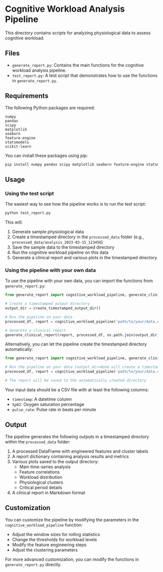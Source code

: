 # Cognitive Workload Analysis Pipeline

This directory contains scripts for analyzing physiological data to assess cognitive workload.

## Files

- `generate_report.py`: Contains the main functions for the cognitive workload analysis pipeline.
- `test_report.py`: A test script that demonstrates how to use the functions in `generate_report.py`.

## Requirements

The following Python packages are required:

```
numpy
pandas
scipy
matplotlib
seaborn
feature-engine
statsmodels
scikit-learn
```

You can install these packages using pip:

```bash
pip install numpy pandas scipy matplotlib seaborn feature-engine statsmodels scikit-learn
```

## Usage

### Using the test script

The easiest way to see how the pipeline works is to run the test script:

```bash
python test_report.py
```

This will:

1. Generate sample physiological data
2. Create a timestamped directory in the `processed_data` folder (e.g., `processed_data/analysis_2023-03-15_123456`)
3. Save the sample data to the timestamped directory
4. Run the cognitive workload pipeline on this data
5. Generate a clinical report and various plots in the timestamped directory

### Using the pipeline with your own data

To use the pipeline with your own data, you can import the functions from `generate_report.py`:

```python
from generate_report import cognitive_workload_pipeline, generate_clinical_report, create_timestamped_output_dir

# Create a timestamped output directory
output_dir = create_timestamped_output_dir()

# Run the pipeline on your data
processed_df, report = cognitive_workload_pipeline('path/to/your/data.csv', output_dir=output_dir)

# Generate a clinical report
generate_clinical_report(report, processed_df, os.path.join(output_dir, 'clinical_report.md'))
```

Alternatively, you can let the pipeline create the timestamped directory automatically:

```python
from generate_report import cognitive_workload_pipeline, generate_clinical_report

# Run the pipeline on your data (output_dir=None will create a timestamped directory)
processed_df, report = cognitive_workload_pipeline('path/to/your/data.csv', output_dir=None)

# The report will be saved to the automatically created directory
```

Your input data should be a CSV file with at least the following columns:

- `timestamp`: A datetime column
- `SpO2`: Oxygen saturation percentage
- `pulse_rate`: Pulse rate in beats per minute

## Output

The pipeline generates the following outputs in a timestamped directory within the `processed_data` folder:

1. A processed DataFrame with engineered features and cluster labels
2. A report dictionary containing analysis results and metrics
3. Various plots saved to the output directory:
   - Main time-series analysis
   - Feature correlations
   - Workload distribution
   - Physiological clusters
   - Critical period details
4. A clinical report in Markdown format

## Customization

You can customize the pipeline by modifying the parameters in the `cognitive_workload_pipeline` function:

- Adjust the window sizes for rolling statistics
- Change the thresholds for workload levels
- Modify the feature engineering steps
- Adjust the clustering parameters

For more advanced customization, you can modify the functions in `generate_report.py` directly.
